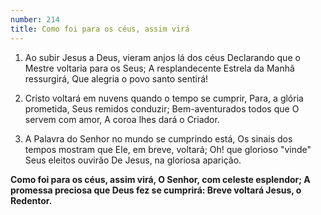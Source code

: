```yaml
---
number: 214
title: Como foi para os céus, assim virá
---
```


1. Ao subir Jesus a Deus, vieram anjos lá dos céus
  Declarando que o Mestre voltaria para os Seus;
  A resplandecente Estrela da Manhã ressurgirá,
  Que alegria o povo santo sentirá!

2. Cristo voltará em nuvens quando o tempo se cumprir,
  Para, a glória prometida, Seus remidos conduzir;
  Bem-aventurados todos que O servem com amor,
  A coroa lhes dará o Criador.

3. A Palavra do Senhor no mundo se cumprindo está,
  Os sinais dos tempos mostram que Ele, em breve, voltará;
  Oh! que glorioso "vinde" Seus eleitos ouvirão
  De Jesus, na gloriosa aparição.

  __Como foi para os céus, assim virá,
  O Senhor, com celeste esplendor;
  A promessa preciosa que Deus fez se cumprirá:
  Breve voltará Jesus, o Redentor.__
